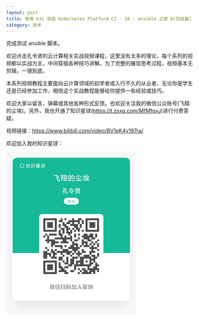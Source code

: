 ```yaml
---
layout: post
title: 使用 k3s 改造 Kubernetes Platform CI - 10 - ansible 之旅 6(完结篇)
category: 技术
---
```


完成测试 ansible 脚本。

欢迎点击孔令贤的云计算相关实战视频课程，这里没有太多的理论，每个系列的视频都以实战为主，中间穿插各种技巧讲解。为了完整的展现思考过程，视频基本无剪辑，一镜到底。

本系列视频教程主要面向云计算领域的初学者或入行不久的从业者，无论你是学生还是已经参加工作，相信这个实战教程能够给你提供一些经验或技巧。

欢迎大家以留言、弹幕或其他各种形式反馈。也欢迎关注我的微信公众账号(飞翔的尘埃)。另外，我也开通了知识星球(https://t.zsxq.com/MfMfqvJ)进行付费答疑。

视频链接：https://www.bilibili.com/video/BV1eK4y197ra/

欢迎加入我的知识星球：

![](/images/2021-05-13-zhishixingqiu/1.png)